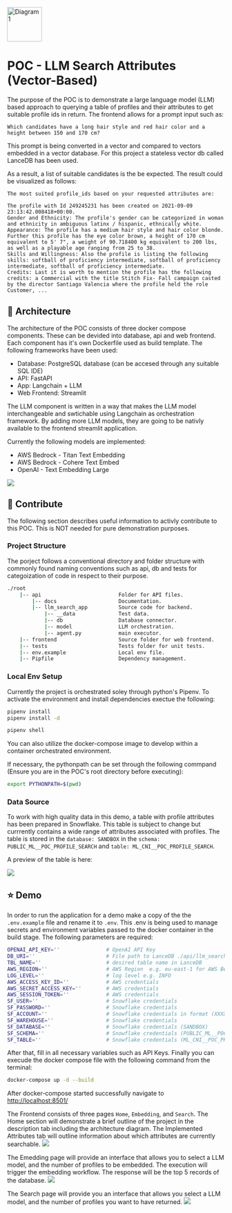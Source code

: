 <img src="docs/img/ts_logo.png" alt="Diagram 1" width="80">


# POC - LLM Search Attributes (Vector-Based)
The purpose of the POC is to demonstrate a large language model (LLM) based approach to querying a table of profiles and their attributes to get suitable profile ids in return. The frontend allows for a prompt input such as: 

```
Which candidates have a long hair style and red hair color and a height between 150 and 170 cm?
```

This prompt is being converted in a vector and compared to vectors embedded in a vector database. For this project a stateless vector db called LanceDB has been used.

As a result, a list of suitable candidates is the be expected. The result could be visualized as follows:
```
The most suited profile_ids based on your requested attributes are:

The profile with Id 249245231 has been created on 2021-09-09 23:13:42.008418+00:00.
Gender and Ethnicity: The profile's gender can be categorized in woman and ethnicity in ambiguous latinx / hispanic, ethnically white.
Appearance: The profile has a medium hair style and hair color blonde. Further this profile has the eye color brown, a height of 170 cm equivalent to 5' 7", a weight of 90.718400 kg equivalent to 200 lbs, as well as a playable age ranging from 25 to 38.
Skills and Willingness: Also the profile is listing the following skills: softball of proficiency intermediate, softball of proficiency intermediate, softball of proficiency intermediate.
Credits: Last it is worth to mention the profile has the following credits: a Commercial with the title Stitch Fix- Fall campaign casted by the director Santiago Valencia where the profile held the role Customer, ...
```



## :triangular_ruler: Architecture
The architecture of the POC consists of three docker compose components. These can be devided into database, api and web frontend. Each component has it's own Dockerfile used as build template. The following frameworks have been used:

- Database: PostgreSQL database (can be accesed through any suitable SQL IDE)
- API: FastAPI 
- App: Langchain + LLM
- Web Frontend: Streamlit


The LLM component is written in a way that makes the LLM model interchangeable and swtichable using Langchain as orchestration framework. By adding more LLM models, they are going to be nativly available to the frontend streamlit application. 


Currently the following models are implemented:
- AWS Bedrock - Titan Text Embedding
- AWS Bedrock - Cohere Text Embed
- OpenAI - Text Embedding Large


<img src="docs/img/architecture.svg">




## :construction_worker: Contribute
The following section describes useful information to activly contribute to this POC. This is NOT needed for pure demonstration purposes.


### Project Structure
The porject follows a conventional directory and folder structure with commonly found naming conventions such as api, db and tests for categoization of code in respect to their purpose.

```bash
./root
    |-- api                         Folder for API files.
        |-- docs                    Documentation.
        |-- llm_search_app          Source code for backend.
            |-- __data              Test data.
            |-- db                  Database connector.
            |-- model               LLM orchestration.
            |-- agent.py            main executor.
    |-- frontend                    Source folder for web frontend.
    |-- tests                       Tests folder for unit tests.
    |-- env.example                 Local env file.
    |-- Pipfile                     Dependency management.
```


### Local Env Setup
Currently the project is orchestrated soley through python's Pipenv. To activate the environment and install dependencies exectue the following:
```bash
pipenv install 
pipenv install -d 

pipenv shell
```
You can also utilize the docker-compose image to develop within a container orchestrated environment.

If necessary, the pythonpath can be set through the following commpand (Ensure you are in the POC's root directory before executing):

```bash
export PYTHONPATH=$(pwd)
```

### Data Source
To work with high quality data in this demo, a table with profile attributes has been prepared in Snowflake. This table is subject to change but currrently contains a wide range of attributes associated with profiles. The table is stored in the `database: SANDBOX` in the `schema: PUBLIC_ML__POC_PROFILE_SEARCH` and `table: ML_CNI__POC_PROFILE_SEARCH`.

A preview of the table is here:

<img src="docs/img/screenshot4.png">





## :star: Demo
In order to run the application for a demo make a copy of the the `.env.example` file and rename it to `.env`. This .env is being used to manage secrets and environment variables passed to the docker container in the build stage. The following parameters are required:
```bash
OPENAI_API_KEY=''               # OpenAI API Key
DB_URI=''                       # File path to LanceDB ./api/llm_search_app/db/lancedb
TBL_NAME=''                     # desired table name in LanceDB
AWS_REGION=''                   # AWS Region  e.g. eu-east-1 for AWS Bedrock
LOG_LEVEL=''                    # log level e.g. INFO
AWS_ACCESS_KEY_ID=''            # AWS credentials
AWS_SECRET_ACCESS_KEY=''        # AWS credentials
AWS_SESSION_TOKEN=''            # AWS credentials
SF_USER=''                      # Snowflake credentials
SF_PASSWORD=''                  # Snowflake credentials
SF_ACCOUNT=''                   # Snowflake credentials in format (XXXXX-YYYYY)
SF_WAREHOUSE=''                 # Snowflake credentials
SF_DATABASE=''                  # Snowflake credentials (SANDBOX)
SF_SCHEMA=''                    # Snowflake credentials (PUBLIC_ML__POC_PROFILE_SEARCH)
SF_TABLE=''                     # Snowflake credentials (ML_CNI__POC_PROFILE_SEARCH)
```

 After that, fill in all necessary variables such as API Keys. Finally you can execude the docker compose file with the following command from the terminal:



```bash
docker-compose up -d --build
```

After docker-compose started successfully navigate to [http://localhost:8501/](http://localhost:8501/)


The Frontend consists of three pages `Home`, `Embedding`, and `Search`. The Home section will demonstrate a brief outline of the project in the description tab including the architecture diagram. The Implemented Attributes tab will outline information about which attributes are currently searchable.
<img src="docs/img/screenshot3.png">


The Emedding page will provide an interface that allows you to select a LLM model, and the number of profiles to be embedded. The execution will trigger the embedding workflow. The response will be the top 5 records of the database.
<img src="docs/img/screenshot1.png">

The Search page will provide you an interface that allows you select a LLM model, and the number of profiles you want to have returned.
<img src="docs/img/screenshot2.png">